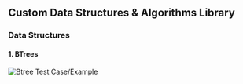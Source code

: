 ## Custom Data Structures & Algorithms Library

### Data Structures

#### 1. BTrees

![Btree Test Case/Example](https://drive.google.com/uc?id=1XEnkWs9rdh5b_GmJIYtb3dt7UOFA4bOV)
